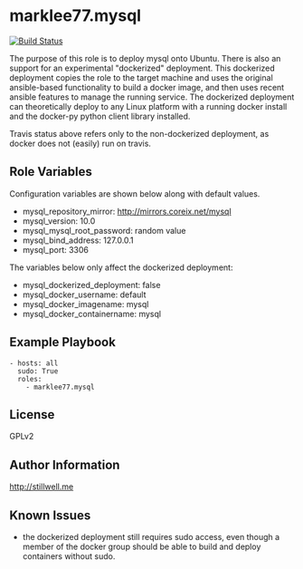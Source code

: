 marklee77.mysql
=================

[![Build Status](https://travis-ci.org/marklee77/ansible-role-mysql.svg?branch=master)](https://travis-ci.org/marklee77/ansible-role-mysql)

The purpose of this role is to deploy mysql onto Ubuntu. There is also an
support for an experimental "dockerized" deployment. This dockerized deployment
copies the role to the target machine and uses the original ansible-based
functionality to build a docker image, and then uses recent ansible features to
manage the running service. The dockerized deployment can theoretically deploy
to any Linux platform with a running docker install and the docker-py python
client library installed.

Travis status above refers only to the non-dockerized deployment, as docker does 
not (easily) run on travis.

Role Variables
--------------

Configuration variables are shown below along with default values.

- mysql_repository_mirror: http://mirrors.coreix.net/mysql
- mysql_version: 10.0
- mysql_mysql_root_password: random value
- mysql_bind_address: 127.0.0.1
- mysql_port: 3306

The variables below only affect the dockerized deployment:

- mysql_dockerized_deployment: false
- mysql_docker_username: default
- mysql_docker_imagename: mysql
- mysql_docker_containername: mysql

Example Playbook
-------------------------

    - hosts: all
      sudo: True
      roles:
        - marklee77.mysql

License
-------

GPLv2

Author Information
------------------

http://stillwell.me

Known Issues
------------

- the dockerized deployment still requires sudo access, even though a member of 
  the docker group should be able to build and deploy containers without sudo.
